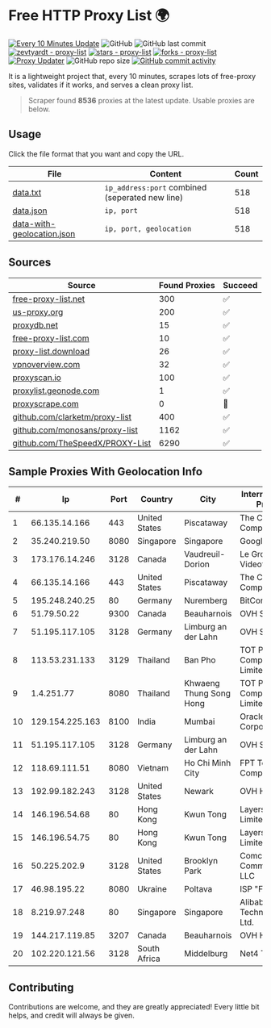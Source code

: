 
# Free HTTP Proxy List 🌍

[![Every 10 Minutes Update](https://github.com/mertguvencli/http-proxy-list/actions/workflows/main.yml/badge.svg?branch=main)](https://github.com/mertguvencli/http-proxy-list/actions/workflows/main.yml)
![GitHub](https://img.shields.io/github/license/mertguvencli/http-proxy-list)
![GitHub last commit](https://img.shields.io/github/last-commit/mertguvencli/http-proxy-list)
[![zevtyardt - proxy-list](https://img.shields.io/static/v1?label=zevtyardt&message=proxy-list&color=blue&logo=github)](https://github.com/zevtyardt/proxy-list "Go to GitHub repo")
[![stars - proxy-list](https://img.shields.io/github/stars/zevtyardt/proxy-list?style=social)](https://github.com/zevtyardt/proxy-list)
[![forks - proxy-list](https://img.shields.io/github/forks/zevtyardt/proxy-list?style=social)](https://github.com/zevtyardt/proxy-list)
[![Proxy Updater](https://github.com/zevtyardt/proxy-list/workflows/Proxy%20Updater/badge.svg)](https://github.com/zevtyardt/proxy-list/actions?query=workflow:"Proxy+Updater")
![GitHub repo size](https://img.shields.io/github/repo-size/zevtyardt/proxy-list)
[![GitHub commit activity](https://img.shields.io/github/commit-activity/m/zevtyardt/proxy-list?logo=commits)](https://github.com/zevtyardt/proxy-list/commits/main)

It is a lightweight project that, every 10 minutes, scrapes lots of free-proxy sites, validates if it works, and serves a clean proxy list.

> Scraper found **8536** proxies at the latest update. Usable proxies are below.

## Usage

Click the file format that you want and copy the URL.

|File|Content|Count|
|----|-------|-----|
|[data.txt](https://raw.githubusercontent.com/mertguvencli/http-proxy-list/main/proxy-list/data.txt)|`ip_address:port` combined (seperated new line)|518|
|[data.json](https://raw.githubusercontent.com/mertguvencli/http-proxy-list/main/proxy-list/data.json)|`ip, port`|518|
|[data-with-geolocation.json](https://raw.githubusercontent.com/mertguvencli/http-proxy-list/main/proxy-list/data-with-geolocation.json)|`ip, port, geolocation`|518|

## Sources

|Source|Found Proxies|Succeed|
|------|-------------|-------|
|[free-proxy-list.net](https://free-proxy-list.net)|300|✅|
|[us-proxy.org](https://www.us-proxy.org)|200|✅|
|[proxydb.net](http://proxydb.net)|15|✅|
|[free-proxy-list.com](https://free-proxy-list.com/?page=&port=&type%5B%5D=http&type%5B%5D=https&up_time=0&search=Search)|10|✅|
|[proxy-list.download](https://www.proxy-list.download/HTTP)|26|✅|
|[vpnoverview.com](https://vpnoverview.com/privacy/anonymous-browsing/free-proxy-servers)|32|✅|
|[proxyscan.io](https://www.proxyscan.io)|100|✅|
|[proxylist.geonode.com](https://proxylist.geonode.com/api/proxy-list?limit=300&page=1&sort_by=lastChecked&sort_type=desc&protocols=http,https)|1|✅|
|[proxyscrape.com](https://api.proxyscrape.com/v2/?request=displayproxies&protocol=http&timeout=10000&country=all&ssl=all&anonymity=all)|0|🚫|
|[github.com/clarketm/proxy-list](https://raw.githubusercontent.com/clarketm/proxy-list/master/proxy-list-raw.txt)|400|✅|
|[github.com/monosans/proxy-list](https://raw.githubusercontent.com/monosans/proxy-list/main/proxies/http.txt)|1162|✅|
|[github.com/TheSpeedX/PROXY-List](https://raw.githubusercontent.com/TheSpeedX/PROXY-List/master/http.txt)|6290|✅|


## Sample Proxies With Geolocation Info

|#|Ip|Port|Country|City|Internet Service Provider|
|-|--|----|-------|----|-------------------------|
|1|66.135.14.166|443|United States|Piscataway|The Constant Company, LLC|
|2|35.240.219.50|8080|Singapore|Singapore|Google LLC|
|3|173.176.14.246|3128|Canada|Vaudreuil-Dorion|Le Groupe Videotron Ltee|
|4|66.135.14.166|443|United States|Piscataway|The Constant Company, LLC|
|5|195.248.240.25|80|Germany|Nuremberg|BitCommand|
|6|51.79.50.22|9300|Canada|Beauharnois|OVH SAS|
|7|51.195.117.105|3128|Germany|Limburg an der Lahn|OVH SAS|
|8|113.53.231.133|3129|Thailand|Ban Pho|TOT Public Company Limited|
|9|1.4.251.77|8080|Thailand|Khwaeng Thung Song Hong|TOT Public Company Limited|
|10|129.154.225.163|8100|India|Mumbai|Oracle Corporation|
|11|51.195.117.105|3128|Germany|Limburg an der Lahn|OVH SAS|
|12|118.69.111.51|8080|Vietnam|Ho Chi Minh City|FPT Telecom Company|
|13|192.99.182.243|3128|United States|Newark|OVH Hosting|
|14|146.196.54.68|80|Hong Kong|Kwun Tong|Layerstack Limited|
|15|146.196.54.75|80|Hong Kong|Kwun Tong|Layerstack Limited|
|16|50.225.202.9|3128|United States|Brooklyn Park|Comcast Cable Communications, LLC|
|17|46.98.195.22|8080|Ukraine|Poltava|ISP "Fregat"|
|18|8.219.97.248|80|Singapore|Singapore|Alibaba (US) Technology Co., Ltd.|
|19|144.217.119.85|3207|Canada|Beauharnois|OVH Hosting|
|20|102.220.121.56|3128|South Africa|Middelburg|Net4 Telecoms|



## Contributing

Contributions are welcome, and they are greatly appreciated! Every
little bit helps, and credit will always be given.

